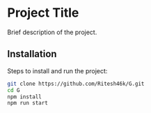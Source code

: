 # Project Title
Brief description of the project.

## Installation
Steps to install and run the project:

```bash
git clone https://github.com/Ritesh46k/G.git
cd G
npm install
npm run start
